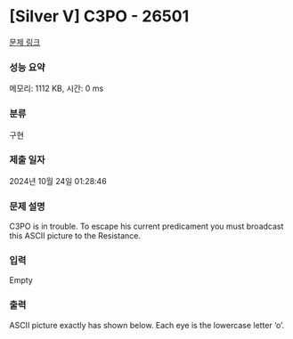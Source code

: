 # [Silver V] C3PO - 26501 

[문제 링크](https://www.acmicpc.net/problem/26501) 

### 성능 요약

메모리: 1112 KB, 시간: 0 ms

### 분류

구현

### 제출 일자

2024년 10월 24일 01:28:46

### 문제 설명

<p>C3PO is in trouble. To escape his current predicament you must broadcast this ASCII picture to the Resistance.</p>

### 입력 

 Empty

### 출력 

 <p>ASCII picture exactly has shown below. Each eye is the lowercase letter ‘o’.</p>

